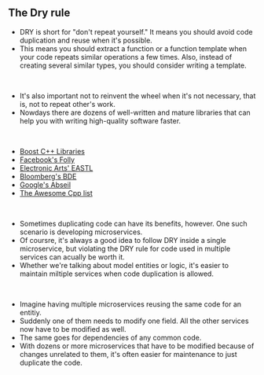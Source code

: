## The Dry rule
* DRY is short for "don't repeat yourself." It means you should avoid code duplication and reuse when it's possible.
* This means you should extract a function or a function template when your code repeats similar operations a few times. Also, instead of creating several similar types, you should consider writing a template.

</br>

* It's also important not to reinvent the wheel when it's not necessary, that is, not to repeat other's work.
* Nowdays there are dozens of well-written and mature libraries that can help you with writing high-quality software faster.

</br>
    
* [Boost C++ Libraries](https:/​/www.​boost.​org/​)
* [Facebook's Folly](https:/​/github.​com/​facebook/​folly)
* [Electronic Arts' EASTL](https:/​/github.​com/​electronicarts/​EASTL)
* [Bloomberg's BDE](https:/​/github.​com/​bloomberg/​bde)
* [Google's Abseil](https:/​/abseil.io/​)
* [The Awesome Cpp list](https:/​/github.​com/​fffaraz/​awesome-​cpp) 

</br>

* Sometimes duplicating code can have its benefits, however. One such scenario is developing microservices. 
* Of coursre, it's always a good idea to follow DRY inside a single microservice, but violating the DRY rule for code used in multiple services can acually be worth it.
* Whether we're talking about model entities or logic, it's easier to maintain miltiple services when code duplication is allowed.

</br>

* Imagine having multiple microservices reusing the same code for an entitiy.
* Suddenly one of them needs to modify one field. All the other services now have to be modified as well.
* The same goes for dependencies of any common code. 
* With dozens or more microservices that have to be modified because of changes unrelated to them, it's often easier for maintenance to just duplicate the code.